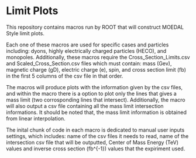 # Limit Plots

This repository contains macros run by ROOT that will construct MOEDAL Style limit plots.

Each one of these macros are used for specific cases and particles including: dyons, highly electrically charged particles (HECO), and monopoles. Additionally, these macros require the Cross_Section_Limits.csv and Scaled_Cross_Section.csv files which must contain: mass (Gev), magnetic charge (gD), electric charge (e), spin, and cross section limit (fb) in the first 5 columns of the csv file in that order. 

The macros will produce plots with the information given by the csv files, and within the macro there is a option to plot only the lines that gives a mass limit (two corrosponding lines that intersect). Additionally, the macro will also output a csv file containing all the mass limit intersection informations. It should be noted that, the mass limit information is obtained from linear interpolation. 

The inital chunk of code in each macro is dedicated to manual user inputs settings, which includes: name of the csv files it needs to read, name of the intersection csv file that will be outputted, Center of Mass Energy (TeV) values and inverse cross section (fb^{-1}) values that the expiriment used.
